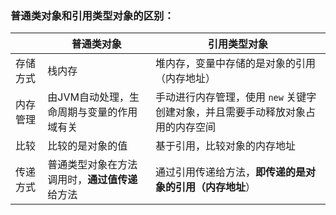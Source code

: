 ### 普通类对象和引用类型对象的区别：



|          | 普通类对象                                     | 引用类型对象                                                 |
| -------- | ---------------------------------------------- | ------------------------------------------------------------ |
| 存储方式 | 栈内存                                         | 堆内存，变量中存储的是对象的引用（内存地址）                 |
| 内存管理 | 由JVM自动处理，生命周期与变量的作用域有关      | 手动进行内存管理，使用 `new` 关键字创建对象，并且需要手动释放对象占用的内存空间 |
| 比较     | 比较的是对象的值                               | 基于引用，比较对象的内存地址                                 |
| 传递方式 | 普通类型对象在方法调用时，**通过值传递**给方法 | 通过引用传递给方法，**即传递的是对象的引用（内存地址**）     |

